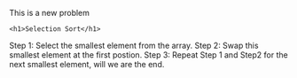 This is a new problem
```
<h1>Selection Sort</h1>
```
Step 1: Select the smallest element from the array.
Step 2: Swap this smallest element at the first postion.
Step 3: Repeat Step 1 and Step2 for the next smallest element, will we are the end.